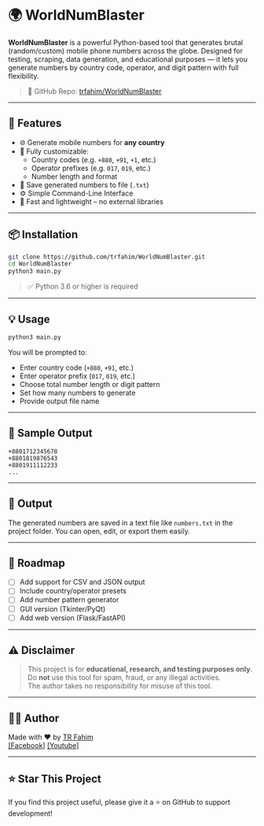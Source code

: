 # 🌍 WorldNumBlaster

**WorldNumBlaster** is a powerful Python-based tool that generates brutal (random/custom) mobile phone numbers across the globe. Designed for testing, scraping, data generation, and educational purposes — it lets you generate numbers by country code, operator, and digit pattern with full flexibility.

> 🔗 GitHub Repo: [trfahim/WorldNumBlaster](https://github.com/trfahim/WorldNumBlaster)

---

## 🚀 Features

- 🌐 Generate mobile numbers for **any country**
- 🔧 Fully customizable:
  - Country codes (e.g. `+880`, `+91`, `+1`, etc.)
  - Operator prefixes (e.g. `017`, `019`, etc.)
  - Number length and format
- 📁 Save generated numbers to file (`.txt`)
- ⚙️ Simple Command-Line Interface
- 💨 Fast and lightweight – no external libraries

---

## 📦 Installation

```bash
git clone https://github.com/trfahim/WorldNumBlaster.git
cd WorldNumBlaster
python3 main.py
```

> ✅ Python 3.6 or higher is required

---

## 💡 Usage

```bash
python3 main.py
```

You will be prompted to:

- Enter country code (`+880`, `+91`, etc.)
- Enter operator prefix (`017`, `019`, etc.)
- Choose total number length or digit pattern
- Set how many numbers to generate
- Provide output file name

---

## 🧪 Sample Output

```
+8801712345678
+8801819876543
+8801911112233
...
```

---

## 📁 Output

The generated numbers are saved in a text file like `numbers.txt` in the project folder. You can open, edit, or export them easily.

---

## 🔮 Roadmap

- [ ] Add support for CSV and JSON output
- [ ] Include country/operator presets
- [ ] Add number pattern generator
- [ ] GUI version (Tkinter/PyQt)
- [ ] Add web version (Flask/FastAPI)

---

## ⚠️ Disclaimer

> This project is for **educational, research, and testing purposes only**.  
> Do **not** use this tool for spam, fraud, or any illegal activities.  
> The author takes no responsibility for misuse of this tool.

---

## 👨‍💻 Author

Made with ❤️ by [TR Fahim](https://github.com/trfahim)  
[[Facebook]](https://facebook.com/tahsan.rahman.fahim)
[[Youtube]](https://www.youtube.com/@tr_cyberlab)

---

## ⭐ Star This Project

If you find this project useful, please give it a ⭐ on GitHub to support development!
